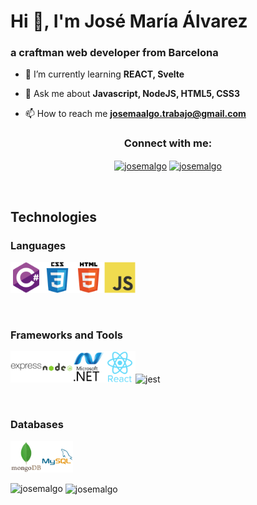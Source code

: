 # Hi 👋, I'm José María Álvarez
### a craftman web developer from Barcelona

- 🌱 I’m currently learning **REACT, Svelte**

- 💬 Ask me about **Javascript, NodeJS, HTML5, CSS3**

- 📫 How to reach me **josemaalgo.trabajo@gmail.com**

<h3 align="center">Connect with me:</h3>
<p align="center">
<a href="https://twitter.com/josemalgo" target="blank"><img align="center" src="https://raw.githubusercontent.com/rahuldkjain/github-profile-readme-generator/master/src/images/icons/Social/twitter.svg" alt="josemalgo" width="40px" /></a>
<a href="https://linkedin.com/in/josemalgo" target="blank"><img align="center" src="https://raw.githubusercontent.com/rahuldkjain/github-profile-readme-generator/master/src/images/icons/Social/linked-in-alt.svg" alt="josemalgo" width="40px" /></a>
</p>

<br>

## Technologies
### Languages
<img src="https://raw.githubusercontent.com/devicons/devicon/master/icons/csharp/csharp-original.svg" alt="csharp" width="50px"/><img src="https://raw.githubusercontent.com/devicons/devicon/master/icons/css3/css3-original-wordmark.svg" alt="css3" width="50px"/><img src="https://raw.githubusercontent.com/devicons/devicon/master/icons/html5/html5-original-wordmark.svg" alt="html5" width="50px"/><img src="https://raw.githubusercontent.com/devicons/devicon/master/icons/javascript/javascript-original.svg" alt="javascript" width="50px"/>

<br> 

### Frameworks and Tools 
<img src="https://raw.githubusercontent.com/devicons/devicon/master/icons/express/express-original-wordmark.svg" alt="express" width="50px"/><img src="https://raw.githubusercontent.com/devicons/devicon/master/icons/nodejs/nodejs-original-wordmark.svg" alt="nodejs" width="50px"/><img src="https://raw.githubusercontent.com/devicons/devicon/master/icons/dot-net/dot-net-original-wordmark.svg" alt="dotnet" width="50px"/><img src="https://raw.githubusercontent.com/devicons/devicon/master/icons/react/react-original-wordmark.svg" alt="react" width="50px"/><img src="https://www.vectorlogo.zone/logos/jestjsio/jestjsio-icon.svg" alt="jest" width="80px"/>

<br>

### Databases  
<img src="https://raw.githubusercontent.com/devicons/devicon/master/icons/mongodb/mongodb-original-wordmark.svg" alt="mongodb" width="50px"/><img src="https://raw.githubusercontent.com/devicons/devicon/master/icons/mysql/mysql-original-wordmark.svg" alt="mysql" width="50px"/>


<p><img align="left" src="https://github-readme-stats.vercel.app/api/top-langs?username=josemalgo&show_icons=true&locale=en&layout=compact" alt="josemalgo" /></p>

<p>&nbsp;<img align="center" src="https://github-readme-stats.vercel.app/api?username=josemalgo&show_icons=true&locale=en" alt="josemalgo" /></p>

